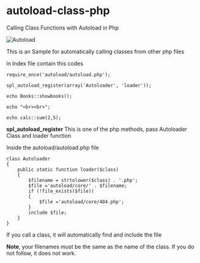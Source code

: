 # autoload-class-php
Calling Class Functions with Autoload in Php


![Autoload](http://s8.picofile.com/file/8368806500/autoloadclass.png)


This is an Sample for automatically calling classes from other php files

in Index file contain this codes

```
require_once('autoload/autoload.php');

spl_autoload_register(array('Autoloader', 'loader'));

echo Books::showbooks();

echo "<br><br>";

echo calc::sum(2,5);
```

<b>spl_autoload_register</b> This is one of the php methods, pass Autoloader Class and  loader function

Inside the autoload/autoload.php file 
```
class Autoloader
{
    public static function loader($class)
    {
        $filename = strtolower($class) . '.php';
        $file ='autoload/core/' . $filename;
        if (!file_exists($file))
        {
            $file ='autoload/core/404.php';
        }
        include $file;
    }
}
```

If you call a class, it will automatically find and include the file

<b>Note</b>, your filenames must be the same as the name of the class. If you do not follow, it does not work.



